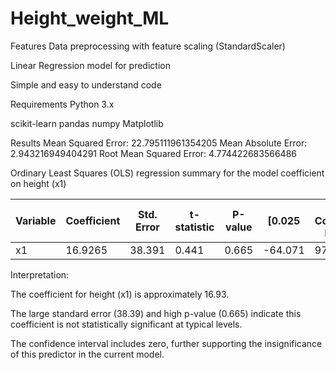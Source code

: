 # Height_weight_ML

Features
Data preprocessing with feature scaling (StandardScaler)

Linear Regression model for prediction

Simple and easy to understand code

Requirements
Python 3.x

scikit-learn
pandas 
numpy
Matplotlib


Results
Mean Squared Error: 22.795111961354205
Mean Absolute Error: 2.943216949404291
Root Mean Squared Error: 4.774422683566486

Ordinary Least Squares (OLS) regression summary for the model coefficient on height (x1)

| Variable | Coefficient | Std. Error | t-statistic | P-value | \[0.025 | 0.975] Confidence Interval |
| -------- | ----------- | ---------- | ----------- | ------- | ------- | -------------------------- |
| x1       | 16.9265     | 38.391     | 0.441       | 0.665   | -64.071 | 97.92                      |


Interpretation:

The coefficient for height (x1) is approximately 16.93.

The large standard error (38.39) and high p-value (0.665) indicate this coefficient is not statistically significant at typical levels.

The confidence interval includes zero, further supporting the insignificance of this predictor in the current model.
